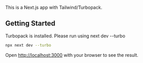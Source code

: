 This is a Next.js app with Tailwind/Turbopack.

## Getting Started

Turbopack is installed. Please run using next dev --turbo

```bash
npx next dev --turbo
```

Open [http://localhost:3000](http://localhost:3000) with your browser to see the result.


